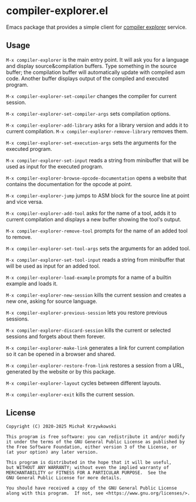 # compiler-explorer.el #

Emacs package that provides a simple client for [compiler explorer][compiler-explorer] service.

## Usage ##

`M-x compiler-explorer` is the main entry point.  It will ask you for a
language and display source&compilation buffers.  Type something in the source
buffer; the compilation buffer will automatically update with compiled asm
code.  Another buffer displays output of the compiled and executed program.

`M-x compiler-explorer-set-compiler` changes the compiler for current session.

`M-x compiler-explorer-set-compiler-args` sets compilation options.

`M-x compiler-explorer-add-library` asks for a library version and adds it to
current compilation.  `M-x compiler-explorer-remove-library` removes them.

`M-x compiler-explorer-set-execution-args` sets the arguments for the executed
program.

`M-x compiler-explorer-set-input` reads a string from minibuffer that will be
used as input for the executed program.

`M-x compiler-explorer-browse-opcode-documentation` opens a website that
contains the documentation for the opcode at point.

`M-x compiler-explorer-jump` jumps to ASM block for the source line at point
and vice versa.

`M-x compiler-explorer-add-tool` asks for the name of a tool, adds it to
current compilation and displays a new buffer showing the tool's output.

`M-x compiler-explorer-remove-tool` prompts for the name of an added tool to
remove.

`M-x compiler-explorer-set-tool-args` sets the arguments for an added tool.

`M-x compiler-explorer-set-tool-input` reads a string from minibuffer that will
be used as input for an added tool.

`M-x compiler-explorer-load-example` prompts for a name of a builtin example
and loads it.

`M-x compiler-explorer-new-session` kills the current session and creates a new
one, asking for source language.

`M-x compiler-explorer-previous-session` lets you restore previous sessions.

`M-x compiler-explorer-discard-session` kills the current or selected sessions
and forgets about them forever.

`M-x compiler-explorer-make-link` generates a link for current compilation so
it can be opened in a browser and shared.

`M-x compiler-explorer-restore-from-link` restores a session from a URL,
generated by the website or by this package.

`M-x compiler-explorer-layout` cycles between different layouts.

`M-x compiler-explorer-exit` kills the current session.

## License ##

```
Copyright (C) 2020-2025 Michał Krzywkowski

This program is free software: you can redistribute it and/or modify
it under the terms of the GNU General Public License as published by
the Free Software Foundation, either version 3 of the License, or
(at your option) any later version.

This program is distributed in the hope that it will be useful,
but WITHOUT ANY WARRANTY; without even the implied warranty of
MERCHANTABILITY or FITNESS FOR A PARTICULAR PURPOSE.  See the
GNU General Public License for more details.

You should have received a copy of the GNU General Public License
along with this program.  If not, see <https://www.gnu.org/licenses/>.
```
<!-- Local Variables: -->
<!-- coding: utf-8 -->
<!-- fill-column: 79 -->
<!-- End: -->

[compiler-explorer]: https://godbolt.org/
